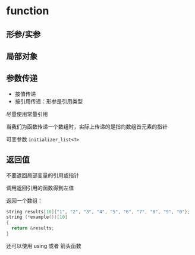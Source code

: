 # function

## 形参/实参

## 局部对象

## 参数传递

* 按值传递
* 按引用传递：形参是引用类型

尽量使用常量引用

当我们为函数传递一个数组时，实际上传递的是指向数组首元素的指针

可变参数  `initializer_list<T>`

## 返回值

不要返回局部变量的引用或指针

调用返回引用的函数得到左值

返回一个数组：

```cpp
string results[10]{"1", "2", "3", "4", "5", "6", "7", "8", "9", "0"};
string (*example())[10]
{
  return &results;
}
```

还可以使用 using  或者 箭头函数